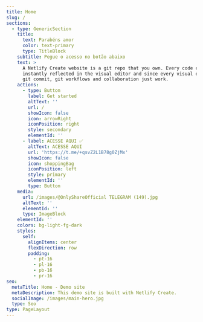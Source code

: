 ```yaml
---
title: Home
slug: /
sections:
  - type: GenericSection
    title:
      text: Parabéns amor
      color: text-primary
      type: TitleBlock
    subtitle: Pegue o acesso no botão abaixo
    text: >
      A Netlify Create website is a git repo that you own. Every code commit is
      instantly reflected in the visual editor and since every visual edit is a
      git commit, git workflows and collaboration just work.
    actions:
      - type: Button
        label: Get started
        altText: ''
        url: /
        showIcon: false
        icon: arrowRight
        iconPosition: right
        style: secondary
        elementId: ''
      - label: ACESSE AQUI ✅
        altText: ACESSE AQUI
        url: 'https://t.me/+qsvZ2L1B78g0ZjMx'
        showIcon: false
        icon: shoppingBag
        iconPosition: left
        style: primary
        elementId: ''
        type: Button
    media:
      url: /images/@OnlyShareOfficial TELEGRAM (149).jpg
      altText: ''
      elementId: ''
      type: ImageBlock
    elementId: ''
    colors: bg-light-fg-dark
    styles:
      self:
        alignItems: center
        flexDirection: row
        padding:
          - pt-16
          - pl-16
          - pb-16
          - pr-16
seo:
  metaTitle: Home - Demo site
  metaDescription: This demo site is built with Netlify Create.
  socialImage: /images/main-hero.jpg
  type: Seo
type: PageLayout
---
```

